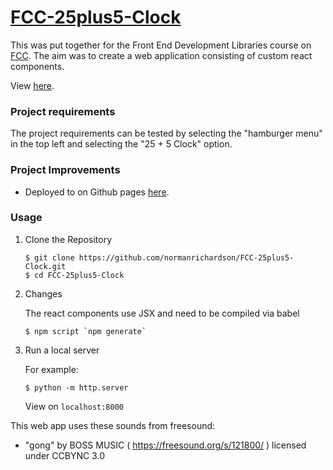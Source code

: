 # [FCC-25plus5-Clock](https://www.freecodecamp.org/learn/front-end-development-libraries/front-end-development-libraries-projects/build-a-25--5-clock)

This was put together for the Front End Development Libraries course on [FCC](https://www.freecodecamp.org/learn/front-end-development-libraries). The aim was to create a web application consisting of custom react components. 

View [here](https://normanrichardson.github.io/FCC-25plus5-Clock/).

### Project requirements

The project requirements can be tested by selecting the "hamburger menu" in the top left and selecting the "25 + 5 Clock" option.

### Project Improvements

* Deployed to on Github pages [here](https://normanrichardson.github.io/FCC-25plus5-Clock/).

### Usage
1. Clone the Repository
    ```
    $ git clone https://github.com/normanrichardson/FCC-25plus5-Clock.git
    $ cd FCC-25plus5-Clock
    ```

2. Changes

    The react components use JSX and need to be compiled via babel
    ```
    $ npm script `npm generate`
    ```

3. Run a local server

    For example:
    ```
    $ python -m http.server
    ```
    View on `localhost:8000`

This web app uses these sounds from freesound:
* "gong" by BOSS MUSIC ( https://freesound.org/s/121800/ ) licensed under CCBYNC 3.0